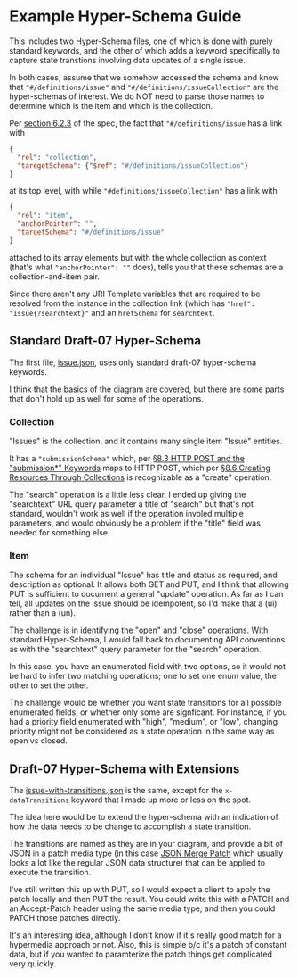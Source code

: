 # Example Hyper-Schema Guide

This includes two Hyper-Schema files, one of which is done with purely standard keywords, and the other of which adds a keyword specifically to capture state transtions involving data updates of a single issue.

In both cases, assume that we somehow accessed the schema and know that `"#/definitions/issue"` and `"#/definitions/issueCollection"` are the hyper-schemas of interest.  We do NOT need to parse those names to determine which is the item and which is the collection.

Per [section 6.2.3](https://tools.ietf.org/html/draft-handrews-json-schema-hyperschema-00#section-6.2.3) of the spec, the fact that `"#/definitions/issue` has a link with

```JSON
{
  "rel": "collection",
  "taregetSchema": {"$ref": "#/definitions/issueCollection"}
}
```

at its top level, with while `"#definitions/issueCollection"` has a link with

```JSON
{
  "rel": "item",
  "anchorPointer": "",
  "targetSchema": "#/definitions/issue"
}
```

attached to its array elements but with the whole collection as context (that's what `"anchorPointer": ""` does), tells you that these schemas are a collection-and-item pair.

Since there aren't any URI Template variables that are required to be resolved from the instance in the collection link (which has `"href": "issue{?searchtext}"` and an `hrefSchema` for `searchtext`.

## Standard Draft-07 Hyper-Schema

The first file, [issue.json](issue.json), uses only standard draft-07 hyper-schema keywords.

I think that the basics of the diagram are covered, but there are some parts that don't hold up as well for some of the operations.

### Collection

"Issues" is the collection, and it contains many single item "Issue" entities.

It has a `"submissionSchema"` which, per [§8.3 HTTP POST and the "submission*" Keywords](https://tools.ietf.org/html/draft-handrews-json-schema-hyperschema-00#section-8.3) maps to HTTP POST, which per [§8.6 Creating Resources Through Collections](https://tools.ietf.org/html/draft-handrews-json-schema-hyperschema-00#section-8.6) is recognizable as a "create" operation.

The "search" operation is a little less clear.  I ended up giving the "searchtext" URL query parameter a title of "search" but that's not standard, wouldn't work as well if the operation involed multiple parameters, and would obviously be a problem if the "title" field was needed for something else.

### Item

The schema for an individual "Issue" has title and status as required, and description as optional.  It allows both GET and PUT, and I think that allowing PUT is sufficient to document a general "update" operation.  As far as I can tell, all updates on the issue should be idempotent, so I'd make that a (ui) rather than a (un).

The challenge is in identifying the "open" and "close" operations.  With standard Hyper-Schema, I would fall back to documenting API conventions as with the "searchtext" query parameter for the "search" operation.

In this case, you have an enumerated field with two options, so it would not be hard to infer two matching operations; one to set one enum value, the other to set the other.

The challenge would be whether you want state transitions for all possible enumerated fields, or whether only some are signficant.  For instance, if you had a priority field enumerated with "high", "medium", or "low", changing priority might not be considered as a state operation in the same way as open vs closed.

## Draft-07 Hyper-Schema with Extensions

The [issue-with-transitions.json](issue-with-transitions.json) is the same, except for the `x-dataTransitions` keyword that I made up more or less on the spot.

The idea here would be to extend the hyper-schema with an indication of how the data needs to be change to accomplish a state transition.

The transitions are named as they are in your diagram, and provide a bit of JSON in a patch media type (in this case [JSON Merge Patch](https://tools.ietf.org/html/rfc7396) which usually looks a lot like the regular JSON data structure) that can be applied to execute the transition.

I've still written this up with PUT, so I would expect a client to apply the patch locally and then PUT the result.  You could write this with a PATCH and an Accept-Patch  header using the same media type, and then you could PATCH those patches directly.

It's an interesting idea, although I don't know if it's really  good match for a hypermedia approach or not.  Also, this is simple b/c it's a patch of constant data, but if you wanted to paramterize the patch things get complicated very quickly.

